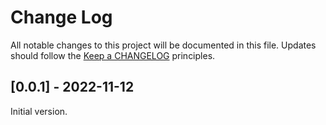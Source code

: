 # Change Log
All notable changes to this project will be documented in this file.
Updates should follow the [Keep a CHANGELOG](https://keepachangelog.com/) principles.

## [0.0.1] - 2022-11-12

Initial version.